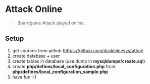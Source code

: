 # Attack Online

> Boardgame Attack played online.


## Setup

1. get sources from github (https://github.com/daskleinesys/atton)
2. create database + user
3. create tables in database (use dump in **mysqldumps/create.sql**)
4. create **php/defines/local_configuration.php** from **php/defines/local_configuration_sample.php**
5. have fun :-)
